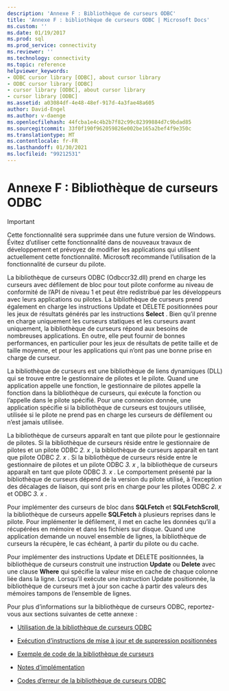 ```yaml
---
description: 'Annexe F : Bibliothèque de curseurs ODBC'
title: 'Annexe F : bibliothèque de curseurs ODBC | Microsoft Docs'
ms.custom: ''
ms.date: 01/19/2017
ms.prod: sql
ms.prod_service: connectivity
ms.reviewer: ''
ms.technology: connectivity
ms.topic: reference
helpviewer_keywords:
- ODBC cursor library [ODBC], about cursor library
- ODBC cursor library [ODBC]
- cursor library [ODBC], about cursor library
- cursor library [ODBC]
ms.assetid: a03084df-4e48-48ef-917d-4a3fae48a605
author: David-Engel
ms.author: v-daenge
ms.openlocfilehash: 44fcba1e4c4b2b7f82c99c82399884d7c9bdad85
ms.sourcegitcommit: 33f0f190f962059826e002be165a2bef4f9e350c
ms.translationtype: MT
ms.contentlocale: fr-FR
ms.lasthandoff: 01/30/2021
ms.locfileid: "99212531"
---
```

# <a name="appendix-f-odbc-cursor-library"></a>Annexe F : Bibliothèque de curseurs ODBC
> [!IMPORTANT]  
>  Cette fonctionnalité sera supprimée dans une future version de Windows. Évitez d’utiliser cette fonctionnalité dans de nouveaux travaux de développement et prévoyez de modifier les applications qui utilisent actuellement cette fonctionnalité. Microsoft recommande l’utilisation de la fonctionnalité de curseur du pilote.  
  
 La bibliothèque de curseurs ODBC (Odbccr32.dll) prend en charge les curseurs avec défilement de bloc pour tout pilote conforme au niveau de conformité de l’API de niveau 1 et peut être redistribué par les développeurs avec leurs applications ou pilotes. La bibliothèque de curseurs prend également en charge les instructions Update et DELETE positionnées pour les jeux de résultats générés par les instructions **Select** . Bien qu’il prenne en charge uniquement les curseurs statiques et les curseurs avant uniquement, la bibliothèque de curseurs répond aux besoins de nombreuses applications. En outre, elle peut fournir de bonnes performances, en particulier pour les jeux de résultats de petite taille et de taille moyenne, et pour les applications qui n’ont pas une bonne prise en charge de curseur.  
  
 La bibliothèque de curseurs est une bibliothèque de liens dynamiques (DLL) qui se trouve entre le gestionnaire de pilotes et le pilote. Quand une application appelle une fonction, le gestionnaire de pilotes appelle la fonction dans la bibliothèque de curseurs, qui exécute la fonction ou l’appelle dans le pilote spécifié. Pour une connexion donnée, une application spécifie si la bibliothèque de curseurs est toujours utilisée, utilisée si le pilote ne prend pas en charge les curseurs de défilement ou n’est jamais utilisée.  
  
 La bibliothèque de curseurs apparaît en tant que pilote pour le gestionnaire de pilotes. Si la bibliothèque de curseurs réside entre le gestionnaire de pilotes et un pilote ODBC *2. x* , la bibliothèque de curseurs apparaît en tant que pilote ODBC *2. x* . Si la bibliothèque de curseurs réside entre le gestionnaire de pilotes et un pilote ODBC *3. x* , la bibliothèque de curseurs apparaît en tant que pilote ODBC *3. x* . Le comportement présenté par la bibliothèque de curseurs dépend de la version du pilote utilisé, à l’exception des décalages de liaison, qui sont pris en charge pour les pilotes ODBC *2. x* et ODBC *3. x* .  
  
 Pour implémenter des curseurs de bloc dans **SQLFetch** et **SQLFetchScroll**, la bibliothèque de curseurs appelle **SQLFetch** à plusieurs reprises dans le pilote. Pour implémenter le défilement, il met en cache les données qu’il a récupérées en mémoire et dans les fichiers sur disque. Quand une application demande un nouvel ensemble de lignes, la bibliothèque de curseurs la récupère, le cas échéant, à partir du pilote ou du cache.  
  
 Pour implémenter des instructions Update et DELETE positionnées, la bibliothèque de curseurs construit une instruction **Update** ou **Delete** avec une clause **Where** qui spécifie la valeur mise en cache de chaque colonne liée dans la ligne. Lorsqu’il exécute une instruction Update positionnée, la bibliothèque de curseurs met à jour son cache à partir des valeurs des mémoires tampons de l’ensemble de lignes.  
  
 Pour plus d’informations sur la bibliothèque de curseurs ODBC, reportez-vous aux sections suivantes de cette annexe :  
  
-   [Utilisation de la bibliothèque de curseurs ODBC](../../../odbc/reference/appendixes/using-the-odbc-cursor-library.md)  
  
-   [Exécution d’instructions de mise à jour et de suppression positionnées](../../../odbc/reference/appendixes/executing-positioned-update-and-delete-statements.md)  
  
-   [Exemple de code de la bibliothèque de curseurs](../../../odbc/reference/appendixes/cursor-library-code-example.md)  
  
-   [Notes d’implémentation](../../../odbc/reference/appendixes/implementation-notes.md)  
  
-   [Codes d’erreur de la bibliothèque de curseurs ODBC](../../../odbc/reference/appendixes/odbc-cursor-library-error-codes.md)
